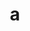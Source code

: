---
layout: cake
title:  a
type: cake
bannerimg: /banners/cakebanner
comic: cake_21.png
name: Huggi
hovertext: heh heh
next: 22
prev: 20
---